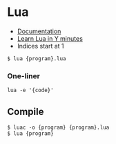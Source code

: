 # Lua

- [Documentation](http://www.lua.org/manual/5.1/index.html)
- [Learn Lua in Y minutes](https://learnxinyminutes.com/docs/lua/)
- Indices start at 1

```
$ lua {program}.lua
```

### One-liner

```
lua -e '{code}'
```

## Compile

```
$ luac -o {program} {program}.lua
$ lua {program}
```
